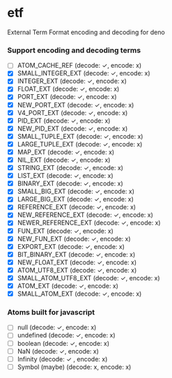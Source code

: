 # etf

External Term Format encoding and decoding for deno

### Support encoding and decoding terms

- [ ] ATOM_CACHE_REF (decode: ✓, encode: x)
- [x] SMALL_INTEGER_EXT (decode: ✓, encode: x)
- [x] INTEGER_EXT (decode: ✓, encode: x)
- [x] FLOAT_EXT (decode: ✓, encode: x)
- [x] PORT_EXT (decode: ✓, encode: x)
- [x] NEW_PORT_EXT (decode: ✓, encode: x)
- [x] V4_PORT_EXT (decode: ✓, encode: x)
- [x] PID_EXT (decode: ✓, encode: x)
- [x] NEW_PID_EXT (decode: ✓, encode: x)
- [x] SMALL_TUPLE_EXT (decode: ✓, encode: x)
- [x] LARGE_TUPLE_EXT (decode: ✓, encode: x)
- [x] MAP_EXT (decode: ✓, encode: x)
- [x] NIL_EXT (decode: ✓, encode: x)
- [x] STRING_EXT (decode: ✓, encode: x)
- [x] LIST_EXT (decode: ✓, encode: x)
- [x] BINARY_EXT (decode: ✓, encode: x)
- [x] SMALL_BIG_EXT (decode: ✓, encode: x)
- [x] LARGE_BIG_EXT (decode: ✓, encode: x)
- [x] REFERENCE_EXT (decode: ✓, encode: x)
- [x] NEW_REFERENCE_EXT (decode: ✓, encode: x)
- [x] NEWER_REFERENCE_EXT (decode: ✓, encode: x)
- [x] FUN_EXT (decode: ✓, encode: x)
- [x] NEW_FUN_EXT (decode: ✓, encode: x)
- [x] EXPORT_EXT (decode: ✓, encode: x)
- [x] BIT_BINARY_EXT (decode: ✓, encode: x)
- [x] NEW_FLOAT_EXT (decode: ✓, encode: x)
- [x] ATOM_UTF8_EXT (decode: ✓, encode: x)
- [x] SMALL_ATOM_UTF8_EXT (decode: ✓, encode: x)
- [x] ATOM_EXT (decode: ✓, encode: x)
- [x] SMALL_ATOM_EXT (decode: ✓, encode: x)

### Atoms built for javascript

- [ ] null (decode: ✓, encode: x)
- [ ] undefined (decode: ✓, encode: x)
- [ ] boolean (decode: ✓, encode: x)
- [ ] NaN (decode: ✓, encode: x)
- [ ] Infinity (decode: ✓ , encode: x)
- [ ] Symbol (maybe) (decode: x, encode: x)
